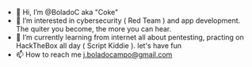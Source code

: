 - 👋 Hi, I’m @BoladoC aka "Coke"
- 👀 I’m interested in cybersecurity ( Red Team ) and app development. The quiter you become, the more you can hear.
- 🌱 I’m currently learning from internet all about pentesting, practing on HackTheBox all day ( Script Kiddie ). let's have fun
- 📫 How to reach me j.boladocampo@gmail.com 

<!---
BoladoC/BoladoC is a ✨ special ✨ repository because its `README.md` (this file) appears on your GitHub profile.
You can click the Preview link to take a look at your changes.
--->
